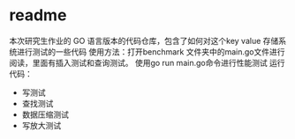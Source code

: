 # readme
本次研究生作业的 GO 语言版本的代码仓库，包含了如何对这个key value 存储系统进行测试的一些代码
使用方法：打开benchmark 文件夹中的main.go文件进行阅读，里面有插入测试和查询测试。
使用go run main.go命令进行性能测试
运行代码：
- 写测试
- 查找测试
- 数据压缩测试
- 写放大测试

